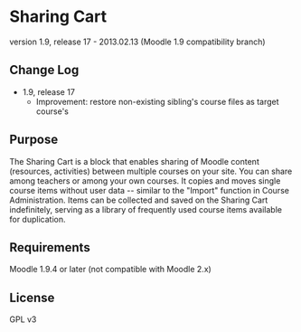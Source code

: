 Sharing Cart
============

version 1.9, release 17 - 2013.02.13 (Moodle 1.9 compatibility branch)


Change Log
----------

* 1.9, release 17
  * Improvement: restore non-existing sibling's course files as target course's


Purpose
-------

The Sharing Cart is a block that enables sharing of Moodle content
(resources, activities) between multiple courses on your site.
You can share among teachers or among your own courses.
It copies and moves single course items without user data
-- similar to the "Import" function in Course Administration.
Items can be collected and saved on the Sharing Cart indefinitely,
serving as a library of frequently used course items available for duplication.


Requirements
------------

Moodle 1.9.4 or later (not compatible with Moodle 2.x)


License
-------

GPL v3
